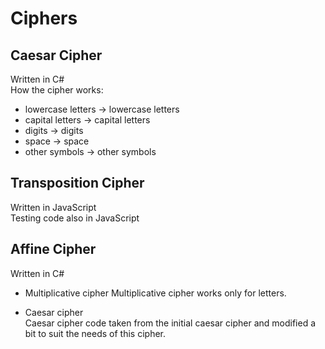 # Ciphers

## Caesar Cipher
Written in C#  
How the cipher works:  
- lowercase letters -> lowercase letters  
- capital letters -> capital letters  
- digits -> digits  
- space -> space  
- other symbols -> other symbols

## Transposition Cipher  
Written in JavaScript  
Testing code also in JavaScript

## Affine Cipher  
Written in C#  
  
- Multiplicative cipher 
Multiplicative cipher works only for letters.  
  
- Caesar cipher  
Caesar cipher code taken from the initial caesar cipher and modified a bit to suit the needs of this cipher.  
